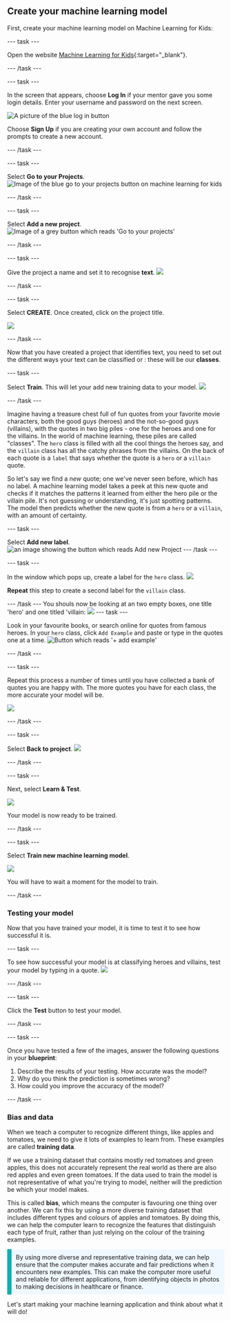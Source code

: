 ## Create your machine learning model

First, create your machine learning model on Machine Learning for Kids:

--- task ---

Open the website [Machine Learning for Kids](https://machinelearningforkids.co.uk/#!/login){:target="_blank"}.

--- /task ---

--- task ---

In the screen that appears, choose **Log In** if your mentor gave you some login details. Enter your username and password on the next screen.

![A picture of the blue log in button](images/singup_login.png)

Choose **Sign Up** if you are creating your own account and follow the prompts to create a new account.

--- /task ---

--- task ---

Select **Go to your Projects**.
![Image of the blue go to your projects button on machine learning for kids](images/go2projects.png)

--- /task ---

--- task ---

Select **Add a new project**.
![Image of a grey button which reads 'Go to your projects'](images/add_new_project.png)

--- /task ---

--- task ---

Give the project a name and set it to recognise **text**.
![](images/name_project.png)

--- /task ---

--- task ---

Select **CREATE**. Once created, click on the project title.

![](images/create_button.png)

--- /task ---


Now that you have created a project that identifies text, you need to set out the different ways your text can be classified or : these will be our **classes**.

--- task ---

Select **Train**. This will let your add new training data to your model.
![](images/train.png)

--- /task ---

Imagine having a treasure chest full of fun quotes from your favorite movie characters, both the good guys (heroes) and the not-so-good guys (villains), with the quotes in two big piles - one for the heroes and one for the villains. In the world of machine learning, these piles are called "classes". The `hero` class is filled with all the cool things the heroes say, and the `villain` class has all the catchy phrases from the villains. On the back of each quote is a `label` that says whether the quote is a `hero` or a `villain` quote. 

So let's say we find a *new* quote; one we've never seen before, which has no label. A machine learning model takes a peek at this new quote and checks if it matches the patterns it learned from either the hero pile or the villain pile. It's not guessing or understanding, it's just spotting patterns. The model then predicts whether the new quote is from a `hero` or a `villain`, with an amount of certainty.

--- task ---

Select **Add new label**. 
![an image showing the button which reads Add new Project](images/add_new_project.png)
--- /task ---

--- task ---

In the window which pops up, create a label for the `hero` class.
![](images/add_hero.png)

**Repeat** this step to create a second label for the `villain` class.

--- /task ---
You shouls now be looking at an two empty boxes, one title 'hero' and one titled 'villain:
![](images/text_model.png)
--- task ---

Look in your favourite books, or search online for quotes from famous heroes. In your `hero` class, click `Add Example` and paste or type in the quotes one at a time. 
![Button which reads '+ add example'](images/add_example.png) 

--- /task ---

--- task ---

Repeat this process a number of times until you have collected a bank of quotes you are happy with. The more quotes you have for each class, the more accurate your model will be.

![](images/villain_class.png)

--- /task ---

--- task ---

Select **Back to project**.
![](images/back_to_project.png)

--- /task ---

--- task ---

Next, select **Learn & Test**.

![](images/learn_test.png)


Your model is now ready to be trained. 

--- /task ---

--- task ---

Select **Train new machine learning model**.

![](images/train_new.png)

You will have to wait a moment for the model to train.

--- /task ---

### Testing your model

Now that you have trained your model, it is time to test it to see how successful it is.  

--- task ---

To see how successful your model is at classifying heroes and villains, test your model by typing in a quote.
![](images/test_text.png)

--- /task ---

--- task ---

Click the **Test** button to test your model.

--- /task ---

--- task ---

Once you have tested a few of the images, answer the following questions in your **blueprint**:

1. Describe the results of your testing. How accurate was the model? 
2. Why do you think the prediction is sometimes  wrong?
3. How could you improve the accuracy of the model?

--- /task ---

### Bias and data

When we teach a computer to recognize different things, like apples and tomatoes, we need to give it lots of examples to learn from. These examples are called **training data**.

If we use a training dataset that contains mostly red tomatoes and green apples, this does not accurately represent the real world as there are also red apples and even green tomatoes. If the data used to train the model is not representative of what you're trying to model, neither will the prediction be which your model makes.

This is called **bias**, which means the computer is favouring one thing over another. We can fix this by using a more diverse training dataset that includes different types and colours of apples and tomatoes. By doing this, we can help the computer learn to recognize the features that distinguish each type of fruit, rather than just relying on the colour of the training examples.

<p style='border-left: solid; border-width:10px; border-color: #0faeb0; background-color: aliceblue; padding: 10px;'>
By using more diverse and representative training data, we can help ensure that the computer makes accurate and fair predictions when it encounters new examples. This can make the computer more useful and reliable for different applications, from identifying objects in photos to making decisions in healthcare or finance.
</p>

Let's start making your machine learning application and think about what it will do!